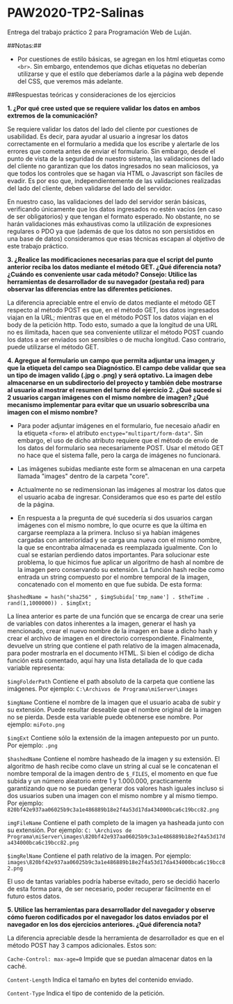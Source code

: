 # PAW2020-TP2-Salinas
 Entrega del trabajo práctico 2 para Programación Web de Luján.

##Notas:##

- Por cuestiones de estilo básicas, se agregan en los html etiquetas como `<br>`. Sin embargo, entendemos que dichas etiquetas no deberían utilizarse y que el estilo que deberíamos darle a la página web depende del CSS, que veremos más adelante.


##Respuestas teóricas y consideraciones de los ejercicios



**1. ¿Por qué cree usted que se requiere validar los datos en ambos extremos de la comunicación?**

Se requiere validar los datos del lado del cliente por cuestiones de usabilidad. Es decir, para ayudar al usuario a ingresar los datos correctamente en el formulario a medida que los escribe y alertarle de los errores que cometa antes de enviar el formulario. Sin embargo, desde el punto de vista de la seguridad de nuestro sistema, las validaciones del lado del cliente no garantizan que los datos ingresados no sean maliciosos, ya que todos los controles que se hagan via HTML o Javascript son fáciles de evadir. Es por eso que, independientemente de las validaciones realizadas del lado del cliente, deben validarse del lado del servidor.

En nuestro caso, las validaciones del lado del servidor serán básicas, verificando únicamente que los datos ingresados no estén vacíos (en caso de ser obligatorios) y que tengan el formato esperado. No obstante, no se harán validaciones más exhaustivas como la utilización de expresiones regulares o PDO ya que (además de que los datos no son persistidos en una base de datos) consideramos que esas técnicas escapan al objetivo de este trabajo práctico.



**3. ¿Realice las modificaciones necesarias para que el script del punto anterior reciba los datos mediante el método GET. ¿Qué diferencia nota? ¿Cuándo es conveniente usar cada método? 
Consejo: Utilice las herramientas de desarrollador de su navegador (pestaña red) para observar las diferencias entre las diferentes peticiones.**

La diferencia apreciable entre el envío de datos mediante el método GET respecto al método POST es que, en el método GET, los datos ingresados viajan en la URL; mientras que en el método POST los datos viajan en el body de la petición http. Todo esto, sumado a que la longitud de una URL no es ilimitada, hacen que sea conveniente utilizar el método POST cuando los datos a ser enviados son sensibles o de mucha longitud. Caso contrario, puede utilizarse el método GET.



**4. Agregue al formulario un campo que permita adjuntar una imagen,y que la etiqueta del campo sea Diagnóstico. El campo debe validar que sea un tipo de imagen valido (.jpg o .png) y será optativo. La imagen debe almacenarse en un subdirectorio del proyecto y también debe mostrarse al usuario al mostrar el resumen del turno del ejercicio 2. ¿Qué sucede si 2 usuarios cargan imágenes con el mismo nombre de imagen? ¿Qué mecanismo implementar para evitar que un usuario sobrescriba una imagen con el mismo nombre?**
 
- Para poder adjuntar imágenes en el formulario, fue necesaio añadir en la etiqueta `<form>` el atributo `enctype="multipart/form-data"`. Sin embargo, el uso de dicho atributo requiere que el método de envío de los datos del formulario sea necesariamente POST. Usar el método GET no hace que el sistema falle, pero la carga de imágenes no funcionará.

- Las imágenes subidas mediante este form se almacenan en una carpeta llamada "images" dentro de la carpeta "core".

- Actualmente no se redimensionan las imágenes al mostrar los datos que el usuario acaba de ingresar. Consideramos que eso es parte del estilo de la página. 

- En respuesta a la pregunta de qué sucedería si dos usuarios cargan imágenes con el mismo nombre, lo que ocurre es que la última en cargarse reemplaza a la primera. Incluso si ya habían imágenes cargadas con anterioridad y se carga una nueva con el mismo nombre, la que se encontraba almacenada es reemplazada igualmente. Con lo cual se estarían perdiendo datos importantes. Para solucionar este problema, lo que hicimos fue aplicar un algoritmo de hash al nombre de la imagen pero conservando su extensión. La función hash recibe como entrada un string compuesto por el nombre temporal de la imagen, concatenado con el momento en que fue subida. De esta forma:

`$hashedName = hash("sha256" , $imgSubida['tmp_name'] . $theTime . rand(1,1000000)) . $imgExt;`

La línea anterior es parte de una función que se encarga de crear una serie de variables con datos inherentes a la imagen, generar el hash ya mencionado, crear el nuevo nombre de la imagen en base a dicho hash y crear el archivo de imagen en el directorio correspondiente. Finalmente, devuelve un string que contiene el path relativo de la imagen almacenada, para poder mostrarla en el documento HTML. Si bien el código de dicha función está comentado, aquí hay una lista detallada de lo que cada variable representa:

`$imgFolderPath` Contiene el path absoluto de la carpeta que contiene las imágenes. 
Por ejemplo: `C:\Archivos de Programa\miServer\images`

`$imgName`		Contiene el nombre de la imagen que el usuario acaba de subir y su extensión. Puede resultar deseable que el nombre original de la imagen no se pierda. Desde esta variable puede obtenerse ese nombre.
Por ejemplo: `miFoto.png`

`$imgExt`		Contiene sólo la extensión de la imagen antepuesto por un punto. 
Por ejemplo: `.png`

`$hashedName`	Contiene el nombre hasheado de la imagen y su extensión. El algoritmo de hash recibe como clave un string al cual se le concatenan el nombre temporal de la imagen dentro de `$_FILES`, el momento en que fue subida y un número aleatorio entre 1 y 1.000.000, practicamente garantizando que no se puedan generar dos valores hash iguales incluso si dos usuarios suben una imagen con el mismo nombre y al mismo tiempo.
Por ejemplo: `820bf42e937aa06025b9c3a1e486889b18e2f4a53d17da434000bca6c19bcc82.png`

`imgFileName`	Contiene el path completo de la imagen ya hasheada junto con su extensión.
Por ejemplo: `C: \Archivos de Programa\miServer\images\820bf42e937aa06025b9c3a1e486889b18e2f4a53d17da434000bca6c19bcc82.png`

`$imgRelName`	Contiene el path relativo de la imagen.
Por ejemplo: `images\820bf42e937aa06025b9c3a1e486889b18e2f4a53d17da434000bca6c19bcc82.png`

El uso de tantas variables podría haberse evitado, pero se decidió hacerlo de esta forma para, de ser necesario, poder recuperar fácilmente en el futuro estos datos.



**5. Utilice las herramientas para desarrollador del navegador y observe cómo fueron codificados por el navegador los datos enviados por el navegador en los dos ejercicios anteriores. ¿Qué diferencia nota?**

La diferencia apreciable desde la herramienta de desarrollador es que en el método POST hay 3 campos adicionales. Estos son:

`Cache-Control: max-age=0`	Impide que se puedan almacenar datos en la caché.

`Content-Length` Indica el tamaño en bytes del contenido enviado.

`Content-Type` Indica el tipo de contenido de la petición.
